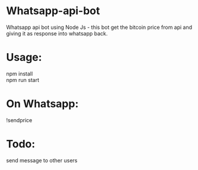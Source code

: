 # Whatsapp-api-bot


Whatsapp api bot using Node Js - this bot get the bitcoin price from api and giving it as response into whatsapp back.

# Usage:
npm install<br>
npm run start

# On Whatsapp:<br>
!sendprice


# Todo:
send message to other users
